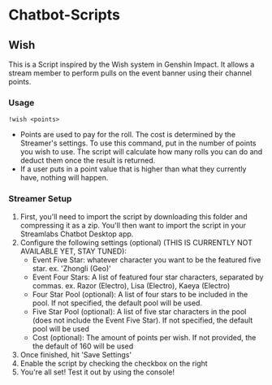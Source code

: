 # Chatbot-Scripts

## Wish
This is a Script inspired by the Wish system in Genshin Impact. It allows a stream member to perform pulls on the event banner using their channel points.

### Usage
`!wish <points>`

- Points are used to pay for the roll. The cost is determined by the Streamer's settings. To use this command, put in the number of points you wish to use. The script will calculate how many rolls you can do and deduct them once the result is returned. 
- If a user puts in a point value that is higher than what they currently have, nothing will happen. 

### Streamer Setup
1. First, you'll need to import the script by downloading this folder and compressing it as a zip. You'll then want to import the script in your Streamlabs Chatbot Desktop app.
2. Configure the following settings (optional) (THIS IS CURRENTLY NOT AVAILABLE YET, STAY TUNED):
    - Event Five Star: whatever character you want to be the featured five star. ex. 'Zhongli (Geo)'
    - Event Four Stars: A list of featured four star characters, separated by commas. ex. Razor (Electro), Lisa (Electro), Kaeya (Electro)
    - Four Star Pool (optional): A list of four stars to be included in the pool. If not specified, the default pool will be used.
    - Five Star Pool (optional): A list of five star characters in the pool (does not include the Event Five Star). If not specified, the default pool will be used
    - Cost (optional): The amount of points per wish. If not provided, the the default of 160 will be used
3. Once finished, hit 'Save Settings'
4. Enable the script by checking the checkbox on the right
5. You're all set! Test it out by using the console!